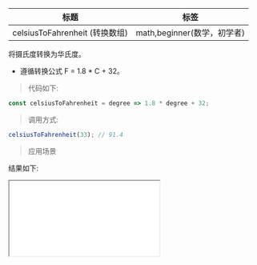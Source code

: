 | 标题                           | 标签                        |
| ------------------------------ | --------------------------- |
| celsiusToFahrenheit (转换数组) | math,beginner(数学，初学者) |

将摄氏度转换为华氏度。

- 遵循转换公式 F = 1.8 \* C + 32。

> 代码如下:

```js
const celsiusToFahrenheit = degree => 1.8 * degree + 32;
```

> 调用方式:

```js
celsiusToFahrenheit(33); // 91.4
```

> 应用场景

<div class="code-editor" data-url="codes/javascript/html/celsiusToFahrenheit.html" data-language="html"></div>

结果如下:

<iframe src="codes/javascript/html/celsiusToFahrenheit.html"></iframe>
